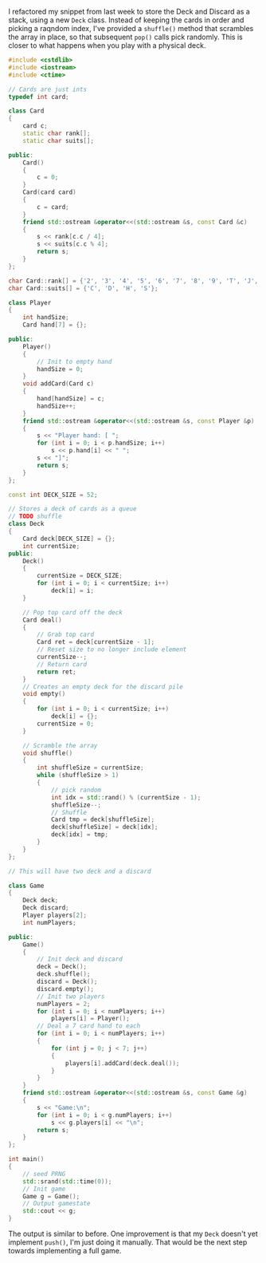 I refactored my snippet from last week to store the Deck and Discard as a stack, using a new `Deck` class.  Instead of keeping the cards in order and picking a raqndom index, I've provided a `shuffle()` method that scrambles the array in place, so that subsequent `pop()` calls pick randomly.  This is closer to what happens when you play with a physical deck.

```cpp
#include <cstdlib>
#include <iostream>
#include <ctime>

// Cards are just ints
typedef int card;

class Card
{
    card c;
    static char rank[];
    static char suits[];

public:
    Card()
    {
        c = 0;
    }
    Card(card card)
    {
        c = card;
    }
    friend std::ostream &operator<<(std::ostream &s, const Card &c)
    {
        s << rank[c.c / 4];
        s << suits[c.c % 4];
        return s;
    }
};

char Card::rank[] = {'2', '3', '4', '5', '6', '7', '8', '9', 'T', 'J', 'Q', 'K', 'A'};
char Card::suits[] = {'C', 'D', 'H', 'S'};

class Player
{
    int handSize;
    Card hand[7] = {};

public:
    Player()
    {
        // Init to empty hand
        handSize = 0;
    }
    void addCard(Card c)
    {
        hand[handSize] = c;
        handSize++;
    }
    friend std::ostream &operator<<(std::ostream &s, const Player &p)
    {
        s << "Player hand: [ ";
        for (int i = 0; i < p.handSize; i++)
            s << p.hand[i] << " ";
        s << "]";
        return s;
    }
};

const int DECK_SIZE = 52;

// Stores a deck of cards as a queue
// TODO shuffle
class Deck
{
    Card deck[DECK_SIZE] = {};
    int currentSize;
public:
    Deck()
    {
        currentSize = DECK_SIZE;
        for (int i = 0; i < currentSize; i++)
            deck[i] = i;
    }

    // Pop top card off the deck
    Card deal()
    {
        // Grab top card
        Card ret = deck[currentSize - 1];
        // Reset size to no longer include element
        currentSize--;
        // Return card
        return ret;
    }
    // Creates an empty deck for the discard pile
    void empty()
    {
        for (int i = 0; i < currentSize; i++)
            deck[i] = {};
        currentSize = 0;
    }

    // Scramble the array
    void shuffle()
    {
        int shuffleSize = currentSize;
        while (shuffleSize > 1)
        {
            // pick random
            int idx = std::rand() % (currentSize - 1);
            shuffleSize--;
            // Shuffle
            Card tmp = deck[shuffleSize];
            deck[shuffleSize] = deck[idx];
            deck[idx] = tmp;
        }
    }
};

// This will have two deck and a discard

class Game
{
    Deck deck;
    Deck discard;
    Player players[2];
    int numPlayers;

public:
    Game()
    {
        // Init deck and discard
        deck = Deck();
        deck.shuffle();
        discard = Deck();
        discard.empty();
        // Init two players
        numPlayers = 2;
        for (int i = 0; i < numPlayers; i++)
            players[i] = Player();
        // Deal a 7 card hand to each
        for (int i = 0; i < numPlayers; i++)
        {
            for (int j = 0; j < 7; j++)
            {
                players[i].addCard(deck.deal());
            }
        }
    }
    friend std::ostream &operator<<(std::ostream &s, const Game &g)
    {
        s << "Game:\n";
        for (int i = 0; i < g.numPlayers; i++)
            s << g.players[i] << "\n";
        return s;
    }
};

int main()
{
    // seed PRNG
    std::srand(std::time(0));
    // Init game
    Game g = Game();
    // Output gamestate
    std::cout << g;
}
```

The output is similar to before.  One improvement is that my `Deck` doesn't yet implement `push()`, I'm just doing it manually.  That would be the next step towards implementing a full game.